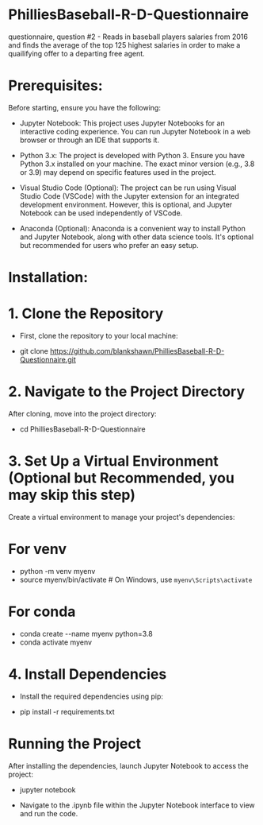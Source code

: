 # PhilliesBaseball-R-D-Questionnaire
questionnaire, question #2 - Reads in baseball players salaries from 2016 and finds the average of the top 125 highest salaries in order to make a quailifying offer to a departing free agent. 

# Prerequisites:

Before starting, ensure you have the following:

* Jupyter Notebook: This project uses Jupyter Notebooks for an interactive coding experience. You can run Jupyter Notebook in a web browser or through an IDE that supports it.

* Python 3.x: The project is developed with Python 3. Ensure you have Python 3.x installed on your machine. The exact minor version (e.g., 3.8 or 3.9) may depend on specific features used in the project.

* Visual Studio Code (Optional): The project can be run using Visual Studio Code (VSCode) with the Jupyter extension for an integrated development environment. However, this is optional, and Jupyter Notebook can be used independently of VSCode.

* Anaconda (Optional): Anaconda is a convenient way to install Python and Jupyter Notebook, along with other data science tools. It's optional but recommended for users who prefer an easy setup.


# Installation: 

# 1. Clone the Repository

* First, clone the repository to your local machine:

* git clone https://github.com/blankshawn/PhilliesBaseball-R-D-Questionnaire.git

# 2. Navigate to the Project Directory

After cloning, move into the project directory:

* cd PhilliesBaseball-R-D-Questionnaire

# 3. Set Up a Virtual Environment (Optional but Recommended, you may skip this step)

Create a virtual environment to manage your project's dependencies:

# For venv
* python -m venv myenv
* source myenv/bin/activate  # On Windows, use `myenv\Scripts\activate`

# For conda
* conda create --name myenv python=3.8
* conda activate myenv

# 4. Install Dependencies

* Install the required dependencies using pip:

* pip install -r requirements.txt

# Running the Project

After installing the dependencies, launch Jupyter Notebook to access the project:

* jupyter notebook

* Navigate to the .ipynb file within the Jupyter Notebook interface to view and run the code.